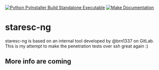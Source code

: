 [![Python PyInstaller Build Standalone Executable](https://github.com/5amu/staresc-ng/actions/workflows/release-with-tag.yml/badge.svg)](https://github.com/5amu/staresc-ng/actions/workflows/release-with-tag.yml)
[![Make Documentation](https://github.com/staresc/staresc/actions/workflows/make-documentation.yml/badge.svg)](https://github.com/staresc/staresc/actions/workflows/make-documentation.yml)

# staresc-ng

staresc-ng is based on an internal tool developed by @brn1337 on GitLab. 
This is my attempt to make the penetration tests over ssh great again :)

## More info are coming
